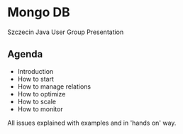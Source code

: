 # Mongo DB
Szczecin Java User Group Presentation

## Agenda
* Introduction
* How to start
* How to manage relations
* How to optimize
* How to scale
* How to monitor

All issues explained with examples and in 'hands on' way.
